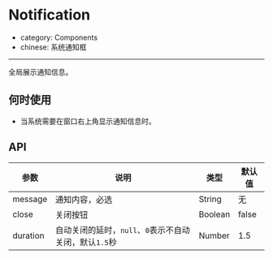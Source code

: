 # Notification

- category: Components
- chinese: 系统通知框

---

全局展示通知信息。

## 何时使用

- 当系统需要在窗口右上角显示通知信息时。

## API

| 参数        | 说明                                            | 类型         | 默认值 |
|----------- |---------------------------------------------    | ------------ |--------|
| message    | 通知内容，必选                                     | String      | 无     |
| close      | 关闭按钮                                          | Boolean     | false  |
| duration   | 自动关闭的延时，`null`、`0`表示不自动关闭，默认`1.5`秒 | Number       | 1.5    |

